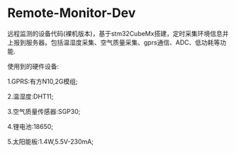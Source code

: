 # Remote-Monitor-Dev
远程监测的设备代码(裸机版本)，基于stm32CubeMx搭建，定时采集环境信息并上报到服务器。包括温湿度采集、空气质量采集、gprs通信、ADC、低功耗等功能.  

使用到的硬件设备:  

1.GPRS:有方N10,2G模组;  

2.温湿度:DHT11;  

3.空气质量传感器:SGP30;  

4.锂电池:18650;  

5.太阳能板:1.4W,5.5V-230mA;  

